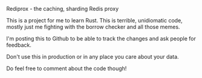 Rediprox - the caching, sharding Redis proxy

This is a project for me to learn Rust. This is terrible, unidiomatic
code, mostly just me fighting with the borrow checker and all those
memes.

I'm posting this to Github to be able to track the changes and ask
people for feedback.

Don't use this in production or in any place you care about your data.

Do feel free to comment about the code though!
